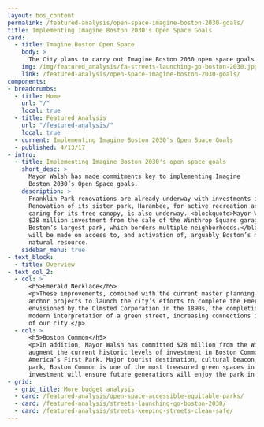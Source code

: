 ```yaml
---
layout: bos_content
permalink: /featured-analysis/open-space-imagine-boston-2030-goals/
title: Implementing Imagine Boston 2030's Open Space Goals
card:
  - title: Imagine Boston Open Space
    body: >
      The City plans to carry out Imagine Boston 2030 open space goals
    img: /img/featured_analysis/fa-streets-launching-go-boston-2030.jpg
    link: /featured-analysis/open-space-imagine-boston-2030-goals/
components:
- breadcrumbs:
  - title: Home
    url: "/"
    local: true
  - title: Featured Analysis
    url: "/featured-analysis/"
    local: true
  - current: Implementing Imagine Boston 2030's Open Space Goals
  - published: 4/13/17
- intro:
  - title: Implementing Imagine Boston 2030's open space goals
    short_desc: >
      Mayor Walsh has made commitments key to implementing Imagine 
      Boston 2030’s Open Space goals. 
    description: >
      Franklin Park renovations are already underway with investments in its pathways. 
      Renovation of its sister park, Harambee, for active recreation and commitment to 
      caring for its tree canopy, is also underway. <blockquote>Mayor Walsh has also committed to a 
      $28 million investment from the sale of the Winthrop Square garage to fully renovate 
      Boston’s largest park, which borders multiple neighborhoods.</blockquote> Special emphasis 
      will be made on access to, and activation of, arguably Boston’s most important 
      natural resource. 
    sidebar_menu: true
- text_block:
  - title: Overview
- text_col_2:
  - col: >
      <h5>Emerald Necklace</h5>
      <p>These improvements, combined with the current master planning of Moakley Park, serve as 
      anchor projects to launch the city’s efforts to complete the Emerald Necklace. Originally 
      envisioned by the Olmsted Corporation in the 1890s, the completion will be a community-led 
      modern interpretation of a green street, increasing connections in underserved areas 
      of our city.</p>
  - col: >
      <h5>Boston Common</h5>
      <p>In addition, Mayor Walsh has committed $28 million from the Winthrop garage sale to 
      augment the current historic levels of investment in Boston Common to fully renovate 
      America’s First Park. Major tourist destination, cultural beacon, and neighborhood 
      park, Boston Common is one of the most treasured green spaces in the world. This 
      investment will ensure future generations will enjoy the park in its full vibrancy.</p>
- grid: 
  - grid_title: More budget analysis
  - card: /featured-analysis/open-space-accessible-equitable-parks/
  - card: /featured-analysis/streets-launching-go-boston-2030/
  - card: /featured-analysis/streets-keeping-streets-clean-safe/
---
```

